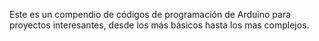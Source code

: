 Este es un compendio de códigos de programación de Arduino para proyectos interesantes, desde los más básicos hasta los mas complejos.
